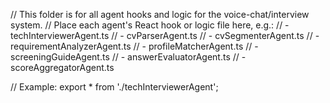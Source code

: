 // This folder is for all agent hooks and logic for the voice-chat/interview system.
// Place each agent's React hook or logic file here, e.g.:
// - techInterviewerAgent.ts
// - cvParserAgent.ts
// - cvSegmenterAgent.ts
// - requirementAnalyzerAgent.ts
// - profileMatcherAgent.ts
// - screeningGuideAgent.ts
// - answerEvaluatorAgent.ts
// - scoreAggregatorAgent.ts

// Example: export * from './techInterviewerAgent';
